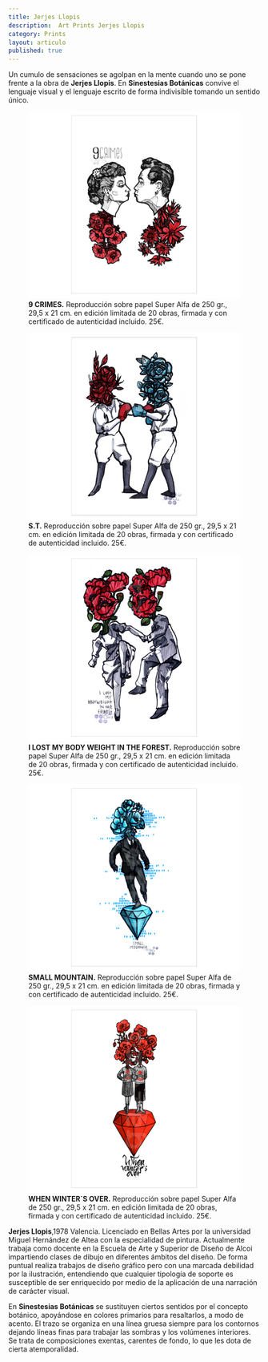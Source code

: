 ```yaml
---
title: Jerjes Llopis
description:  Art Prints Jerjes Llopis
category: Prints
layout: articulo
published: true
---
```

Un cumulo de sensaciones se agolpan en la mente cuando uno se pone frente a la obra de **Jerjes Llopis**. En **Sinestesias Botánicas** convive el lenguaje visual y el lenguaje escrito de forma indivisible tomando un sentido único.


<div class="figure-group">
<figure>
	<a href="/images/JERJES/9crimes.jpg"><img src="/images/JERJES/9crimes.jpg" alt="Jerjes Llopis Ilustración"></a>
	<figcaption><b>9 CRIMES.</b> 
	Reproducción sobre papel Super Alfa de 250 gr., 29,5 x 21 cm. en edición limitada de 20 obras, firmada y con certificado de autenticidad incluido. 25€.
	</figcaption>
</figure>

<figure>
	<a href="/images/JERJES/s.t.jpg"><img src="/images/JERJES/s.t.jpg" alt="Jerjes Llopis Ilustración"></a>
	<figcaption><b>S.T.</b>
	Reproducción sobre papel Super Alfa de 250 gr., 29,5 x 21 cm. en edición limitada de 20 obras, firmada y con certificado de autenticidad incluido. 25€.
	</figcaption>
</figure>

<figure>
	<a href="/images/JERJES/i lost.jpg"><img src="/images/JERJES/i lost.jpg" alt="Jerjes Llopis Ilustración"></a>
	<figcaption><b>I LOST MY BODY WEIGHT IN THE FOREST.</b>
	Reproducción sobre papel Super Alfa de 250 gr., 29,5 x 21 cm. en edición limitada de 20 obras, firmada y con certificado de autenticidad incluido. 25€.
	</figcaption>
</figure>

<figure>
	<a href="/images/JERJES/small.jpg"><img src="/images/JERJES/small.jpg" alt="Jerjes Llopis Ilustración"></a>
	<figcaption><b>SMALL MOUNTAIN.</b> 
	Reproducción sobre papel Super Alfa de 250 gr., 29,5 x 21 cm. en edición limitada de 20 obras, firmada y con certificado de autenticidad incluido. 25€.
	</figcaption>
</figure>

<figure>
	<a href="/images/JERJES/when.jpg"><img src="/images/JERJES/when.jpg" alt="Jerjes Llopis Ilustración"></a>
	<figcaption><b>WHEN WINTER´S OVER.</b>
	Reproducción sobre papel Super Alfa de 250 gr., 29,5 x 21 cm. en edición limitada de 20 obras, firmada y con certificado de autenticidad incluido. 25€.
	</figcaption>
</figure>
</div>

**Jerjes Llopis**,1978 Valencia. Licenciado en Bellas Artes por la universidad Miguel Hernández de Altea con la especialidad de pintura. 
Actualmente trabaja como docente en la Escuela de Arte y Superior de Diseño de Alcoi impartiendo clases de dibujo en diferentes ámbitos del diseño. De forma puntual realiza trabajos de diseño gráfico pero con una marcada debilidad por la ilustración, entendiendo que cualquier tipología de soporte es susceptible de ser enriquecido por medio de la aplicación de una narración de carácter visual.

En **Sinestesias Botánicas** se sustituyen ciertos sentidos por el concepto botánico, apoyándose en colores primarios para resaltarlos, a modo de acento. El trazo se organiza en una línea gruesa siempre para los contornos dejando líneas finas para trabajar las sombras y los volúmenes interiores. Se trata de composiciones exentas, carentes de fondo, lo que les dota de cierta atemporalidad. 
